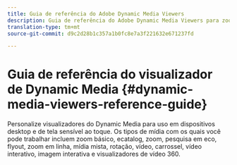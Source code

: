 ```yaml
---
title: Guia de referência do Adobe Dynamic Media Viewers
description: Guia de referência do Adobe Dynamic Media Viewers para zoom básico, ecatalog, zoom, pesquisa em eco, flyout, zoom em linha, mídia mista, spin, vídeo, carrossel, vídeo interativo, imagem interativa e visualizadores de vídeo 360.
translation-type: tm+mt
source-git-commit: d9c2d28b1c357a1b0fc8e7a3f221632e671237fd

---
```



# Guia de referência do visualizador de Dynamic Media {#dynamic-media-viewers-reference-guide}

Personalize visualizadores do Dynamic Media para uso em dispositivos desktop e de tela sensível ao toque. Os tipos de mídia com os quais você pode trabalhar incluem zoom básico, ecatalog, zoom, pesquisa em eco, flyout, zoom em linha, mídia mista, rotação, vídeo, carrossel, vídeo interativo, imagem interativa e visualizadores de vídeo 360.